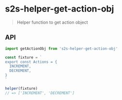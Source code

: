 # s2s-helper-get-action-obj

> Helper function to get action object


## API

```js
import getActionObj from 's2s-helper-get-action-obj'

const fixture = `
export const Actions = {
  INCREMENT,
  DECREMENT,
}
`

helper(fixture)
// => ['INCREMENT', 'DECREMENT']
```
